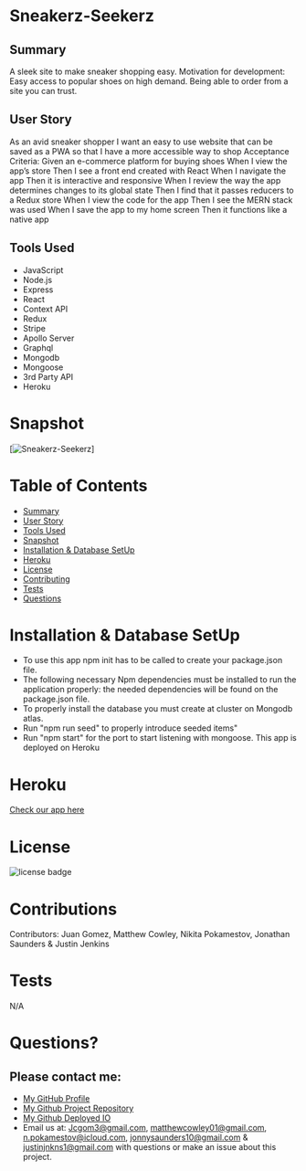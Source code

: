 
# Sneakerz-Seekerz



## Summary

A sleek site to make sneaker shopping easy.
Motivation for development:
Easy access to popular shoes on high demand.
Being able to order from a site you can trust.

## User Story

As an avid sneaker shopper I want  an easy to use website that can be saved as a PWA so that I have a more accessible way to shop
Acceptance Criteria:
Given an e-commerce platform for buying shoes
When I view the app’s store
Then I see a front end created with React
When I navigate the app
Then it is interactive and responsive
When I review the way the app determines changes to its global state
Then I find that it passes reducers to a Redux store
When I view the code for the app
Then I see the MERN stack was used
When I save the app to my home screen
Then it functions like a native app


## Tools Used

* JavaScript
* Node.js
* Express
* React
* Context API
* Redux
* Stripe
* Apollo Server
* Graphql
* Mongodb
* Mongoose
* 3rd Party API
* Heroku



# Snapshot

[![Sneakerz-Seekerz](../../images/Sneakerz-Seekerz-Home-page.PNG)]




# Table of Contents 
* [Summary](#Summary)
* [User Story](#User)
* [Tools Used](#Tools)
* [Snapshot](#Snapshot)
* [Installation & Database SetUp](#Installation)
* [Heroku](#Heroku)
* [License](#license)
* [Contributing](#contributing)
* [Tests](#tests)
* [Questions](#questions)

# Installation & Database SetUp
* To use this app npm init has to be called to create your package.json file.
* The following necessary Npm dependencies must be installed to run the application properly: the needed dependencies will be found on the package.json file.
* To properly install the database you must create at cluster on Mongodb atlas.
* Run "npm run seed" to properly introduce seeded items"
* Run "npm start" for the port to start listening with mongoose.
This app is deployed on Heroku




# Heroku


[Check our app here](http://sneakerz-seekerz.herokuapp.com/)


# License

![license badge](https://img.shields.io/badge/license-MIT-brightgreen)

# Contributions

​Contributors: Juan Gomez, Matthew Cowley, Nikita Pokamestov, Jonathan Saunders & Justin Jenkins

# Tests

N/A

# Questions?
## Please contact me:
  * [My GitHub Profile](https://github.com/jcgom3)
  * [My Github Project Repository](https://github.com/jcgom3/Project-3-sneakerz-seekerz)
  * [My Github Deployed IO](https://jcgom3.github.io/Project-3-sneakerz-seekerz)
  * Email us at: [Jcgom3@gmail.com](mailto:Jcgom3@gmail.com), [matthewcowley01@gmail.com](mailto:matthewcowley01@gmail.com), [n.pokamestov@icloud.com](mailto:n.pokamestov@icloud.com), [jonnysaunders10@gmail.com](mailto:jonnysaunders10@gmail.com) & [justinjnkns1@gmail.com](mailto:justinjnkns1@gmail.com) with questions or make an issue about this project.
